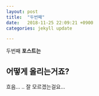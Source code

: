 ```yaml
---
layout: post
title:  "두번째"
date:   2018-11-25 22:09:21 +0900
categories: jekyll update

---
```


두번째 **포스트는**

## 어떻게 올리는거죠?

흐음... .. 잘 모르겠는걸요...